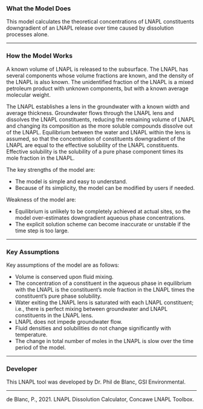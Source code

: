 <h3> What the Model Does </h3>

This model calculates the theoretical concentrations of LNAPL constituents downgradient of an LNAPL release over time caused by  dissolution processes alone.

<hr class="featurette-divider">

<h3> How the Model Works </h3>

A known volume of LNAPL is released to the subsurface. The LNAPL has several components whose volume fractions are known, and the density of the LNAPL is also known. The unidentified fraction of the LNAPL is a mixed petroleum product with unknown components, but with a known average molecular weight.

The LNAPL establishes a lens in the groundwater with a known width and average thickness. Groundwater flows through the LNAPL lens and dissolves the LNAPL constituents, reducing the remaining volume of LNAPL and changing its composition as the more soluble compounds dissolve out of the LNAPL. Equilibrium between the water and LNAPL within the lens is assumed, so that the concentration of constituents downgradient of the LNAPL are equal to the effective solubility of the LNAPL constituents. Effective solubility is the solubility of a pure phase component times its mole fraction in the LNAPL.

The key strengths of the model are:
- The model is simple and easy to understand.
- Because of its simplicity, the model can be modified by users if needed.

Weakness of the model are:
- Equilibrium is unlikely to be completely achieved at actual sites, so the model over-estimates downgradient aqueous phase concentrations.
- The explicit solution scheme can become inaccurate or unstable if the time step is too large.

<hr class="featurette-divider">

<h3> Key Assumptions </h3>

Key assumptions of the model are as follows:

- Volume is conserved upon fluid mixing.
- The concentration of a constituent in the aqueous phase in equilibrium with the LNAPL is the constituent’s mole fraction in the LNAPL times the constituent’s pure phase solubility.
- Water exiting the LNAPL lens is saturated with each LNAPL constituent; i.e., there is perfect mixing between groundwater and LNAPL constituents in the LNAPL lens.
- LNAPL does not impede groundwater flow.
- Fluid densities and solubilities do not change significantly with temperature.
- The change in total number of moles in the LNAPL is slow over the time period of the model.

<hr class="featurette-divider">

<h3> Developer </h3>

This LNAPL tool was developed by Dr. Phil de Blanc, GSI Environmental.

<hr class="featurette-divider">

de Blanc, P., 2021.  LNAPL Dissolution Calculator, Concawe LNAPL Toolbox.